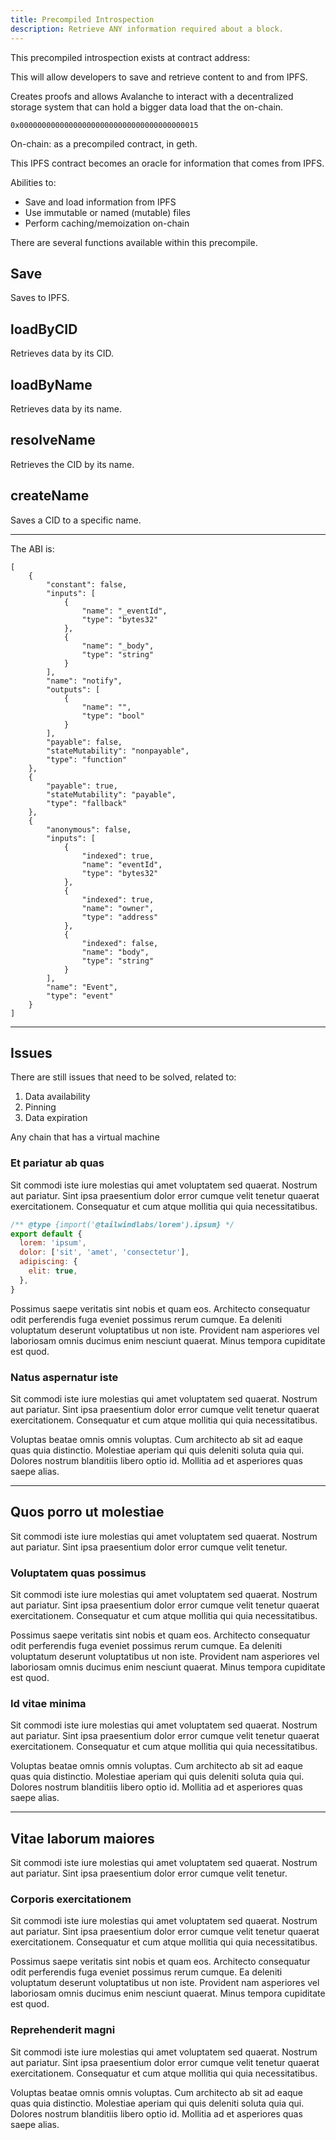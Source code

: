 ```yaml
---
title: Precompiled Introspection
description: Retrieve ANY information required about a block.
---
```


This precompiled introspection exists at contract address:

This will allow developers to save and retrieve content to and from IPFS.

Creates proofs and allows Avalanche to interact with a decentralized storage system that can hold a bigger data load that the on-chain.

`0x0000000000000000000000000000000000000015`

On-chain: as a precompiled contract, in geth.

This IPFS contract becomes an oracle for information that comes from IPFS.

Abilities to:

- Save and load information from IPFS
- Use immutable or named (mutable) files
- Perform caching/memoization on-chain

There are several functions available within this precompile.

## Save

Saves to IPFS.

## loadByCID

Retrieves data by its CID.

## loadByName

Retrieves data by its name.

## resolveName

Retrieves the CID by its name.

## createName

Saves a CID to a specific name.

---

The ABI is:

```
[
	{
		"constant": false,
		"inputs": [
			{
				"name": "_eventId",
				"type": "bytes32"
			},
			{
				"name": "_body",
				"type": "string"
			}
		],
		"name": "notify",
		"outputs": [
			{
				"name": "",
				"type": "bool"
			}
		],
		"payable": false,
		"stateMutability": "nonpayable",
		"type": "function"
	},
	{
		"payable": true,
		"stateMutability": "payable",
		"type": "fallback"
	},
	{
		"anonymous": false,
		"inputs": [
			{
				"indexed": true,
				"name": "eventId",
				"type": "bytes32"
			},
			{
				"indexed": true,
				"name": "owner",
				"type": "address"
			},
			{
				"indexed": false,
				"name": "body",
				"type": "string"
			}
		],
		"name": "Event",
		"type": "event"
	}
]
```

---

## Issues

There are still issues that need to be solved, related to:

1. Data availability
2. Pinning
3. Data expiration

Any chain that has a virtual machine  
### Et pariatur ab quas

Sit commodi iste iure molestias qui amet voluptatem sed quaerat. Nostrum aut pariatur. Sint ipsa praesentium dolor error cumque velit tenetur quaerat exercitationem. Consequatur et cum atque mollitia qui quia necessitatibus.

```js
/** @type {import('@tailwindlabs/lorem').ipsum} */
export default {
  lorem: 'ipsum',
  dolor: ['sit', 'amet', 'consectetur'],
  adipiscing: {
    elit: true,
  },
}
```

Possimus saepe veritatis sint nobis et quam eos. Architecto consequatur odit perferendis fuga eveniet possimus rerum cumque. Ea deleniti voluptatum deserunt voluptatibus ut non iste. Provident nam asperiores vel laboriosam omnis ducimus enim nesciunt quaerat. Minus tempora cupiditate est quod.

### Natus aspernatur iste

Sit commodi iste iure molestias qui amet voluptatem sed quaerat. Nostrum aut pariatur. Sint ipsa praesentium dolor error cumque velit tenetur quaerat exercitationem. Consequatur et cum atque mollitia qui quia necessitatibus.

Voluptas beatae omnis omnis voluptas. Cum architecto ab sit ad eaque quas quia distinctio. Molestiae aperiam qui quis deleniti soluta quia qui. Dolores nostrum blanditiis libero optio id. Mollitia ad et asperiores quas saepe alias.

---

## Quos porro ut molestiae

Sit commodi iste iure molestias qui amet voluptatem sed quaerat. Nostrum aut pariatur. Sint ipsa praesentium dolor error cumque velit tenetur.

### Voluptatem quas possimus

Sit commodi iste iure molestias qui amet voluptatem sed quaerat. Nostrum aut pariatur. Sint ipsa praesentium dolor error cumque velit tenetur quaerat exercitationem. Consequatur et cum atque mollitia qui quia necessitatibus.

Possimus saepe veritatis sint nobis et quam eos. Architecto consequatur odit perferendis fuga eveniet possimus rerum cumque. Ea deleniti voluptatum deserunt voluptatibus ut non iste. Provident nam asperiores vel laboriosam omnis ducimus enim nesciunt quaerat. Minus tempora cupiditate est quod.

### Id vitae minima

Sit commodi iste iure molestias qui amet voluptatem sed quaerat. Nostrum aut pariatur. Sint ipsa praesentium dolor error cumque velit tenetur quaerat exercitationem. Consequatur et cum atque mollitia qui quia necessitatibus.

Voluptas beatae omnis omnis voluptas. Cum architecto ab sit ad eaque quas quia distinctio. Molestiae aperiam qui quis deleniti soluta quia qui. Dolores nostrum blanditiis libero optio id. Mollitia ad et asperiores quas saepe alias.

---

## Vitae laborum maiores

Sit commodi iste iure molestias qui amet voluptatem sed quaerat. Nostrum aut pariatur. Sint ipsa praesentium dolor error cumque velit tenetur.

### Corporis exercitationem

Sit commodi iste iure molestias qui amet voluptatem sed quaerat. Nostrum aut pariatur. Sint ipsa praesentium dolor error cumque velit tenetur quaerat exercitationem. Consequatur et cum atque mollitia qui quia necessitatibus.

Possimus saepe veritatis sint nobis et quam eos. Architecto consequatur odit perferendis fuga eveniet possimus rerum cumque. Ea deleniti voluptatum deserunt voluptatibus ut non iste. Provident nam asperiores vel laboriosam omnis ducimus enim nesciunt quaerat. Minus tempora cupiditate est quod.

### Reprehenderit magni

Sit commodi iste iure molestias qui amet voluptatem sed quaerat. Nostrum aut pariatur. Sint ipsa praesentium dolor error cumque velit tenetur quaerat exercitationem. Consequatur et cum atque mollitia qui quia necessitatibus.

Voluptas beatae omnis omnis voluptas. Cum architecto ab sit ad eaque quas quia distinctio. Molestiae aperiam qui quis deleniti soluta quia qui. Dolores nostrum blanditiis libero optio id. Mollitia ad et asperiores quas saepe alias.
